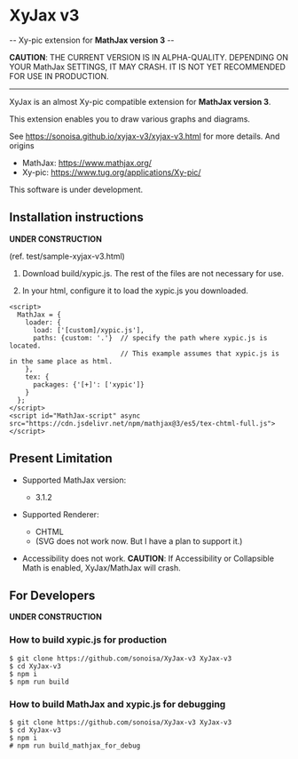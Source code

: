 # XyJax v3

-- Xy-pic extension for **MathJax version 3** --

**CAUTION**:
THE CURRENT VERSION IS IN ALPHA-QUALITY.
DEPENDING ON YOUR MathJax SETTINGS, IT MAY CRASH.
IT IS NOT YET RECOMMENDED FOR USE IN PRODUCTION.

---

XyJax is an almost Xy-pic compatible extension for **MathJax version 3**.

This extension enables you to draw various graphs and diagrams.

See https://sonoisa.github.io/xyjax-v3/xyjax-v3.html for more details. And origins

- MathJax: https://www.mathjax.org/
- Xy-pic: https://www.tug.org/applications/Xy-pic/

This software is under development.

## Installation instructions

**UNDER CONSTRUCTION**

(ref. test/sample-xyjax-v3.html)

1. Download build/xypic.js. The rest of the files are not necessary for use.

2. In your html, configure it to load the xypic.js you downloaded.

```
<script>
  MathJax = {
    loader: {
      load: ['[custom]/xypic.js'],
      paths: {custom: '.'}  // specify the path where xypic.js is located.
                            // This example assumes that xypic.js is in the same place as html.
    },
    tex: {
      packages: {'[+]': ['xypic']}
    }
  };
</script>
<script id="MathJax-script" async src="https://cdn.jsdelivr.net/npm/mathjax@3/es5/tex-chtml-full.js"></script>
```

## Present Limitation

- Supported MathJax version:
  - 3.1.2
- Supported Renderer:

  - CHTML
  - (SVG does not work now. But I have a plan to support it.)

- Accessibility does not work.
  **CAUTION**: If Accessibility or Collapsible Math is enabled, XyJax/MathJax will crash.

## For Developers

**UNDER CONSTRUCTION**

### How to build xypic.js for production

```
$ git clone https://github.com/sonoisa/XyJax-v3 XyJax-v3
$ cd XyJax-v3
$ npm i
$ npm run build
```

### How to build MathJax and xypic.js for debugging

```
$ git clone https://github.com/sonoisa/XyJax-v3 XyJax-v3
$ cd XyJax-v3
$ npm i
# npm run build_mathjax_for_debug
```
